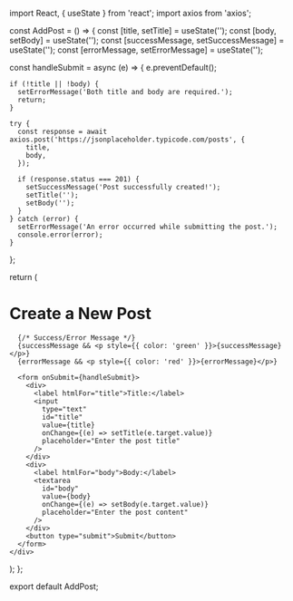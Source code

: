 import React, { useState } from 'react';
import axios from 'axios';

const AddPost = () => {
  const [title, setTitle] = useState('');
  const [body, setBody] = useState('');
  const [successMessage, setSuccessMessage] = useState('');
  const [errorMessage, setErrorMessage] = useState('');

  const handleSubmit = async (e) => {
    e.preventDefault();

    if (!title || !body) {
      setErrorMessage('Both title and body are required.');
      return;
    }

    try {
      const response = await axios.post('https://jsonplaceholder.typicode.com/posts', {
        title,
        body,
      });

      if (response.status === 201) {
        setSuccessMessage('Post successfully created!');
        setTitle('');
        setBody('');
      }
    } catch (error) {
      setErrorMessage('An error occurred while submitting the post.');
      console.error(error);
    }
  };

  return (
    <div>
      <h1>Create a New Post</h1>
      
      {/* Success/Error Message */}
      {successMessage && <p style={{ color: 'green' }}>{successMessage}</p>}
      {errorMessage && <p style={{ color: 'red' }}>{errorMessage}</p>}

      <form onSubmit={handleSubmit}>
        <div>
          <label htmlFor="title">Title:</label>
          <input
            type="text"
            id="title"
            value={title}
            onChange={(e) => setTitle(e.target.value)}
            placeholder="Enter the post title"
          />
        </div>
        <div>
          <label htmlFor="body">Body:</label>
          <textarea
            id="body"
            value={body}
            onChange={(e) => setBody(e.target.value)}
            placeholder="Enter the post content"
          />
        </div>
        <button type="submit">Submit</button>
      </form>
    </div>
  );
};

export default AddPost;
